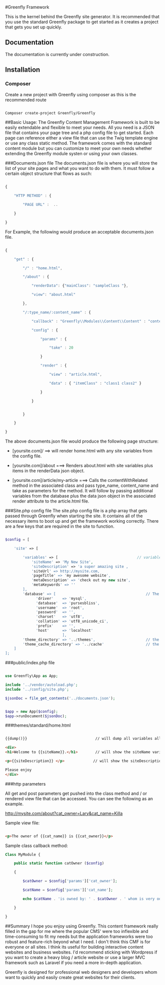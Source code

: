 #Greenfly Framework

This is the kernel behind the Greenfly site generator. It is recommended that you use the standard Greenfly package
to get started as it creates a project that gets you set up quickly.

## Documentation

The documentation is currently under construction.


## Installation

### Composer

Create a new project with Greenfly using composer as this is the recommended route

```bash

Composer create-project Greenfly/Greenfly

```



##Basic Usage:
The Greenfly Content Management Framework is built to be easily extendable and flexible to meet your needs. All you need
is a JSON file that contains your page tree and a php config file to get started. Each page can reference either a view
file that can use the Twig template engine or use any class static method. The framework comes with the standard content
module but you can customize to meet your own needs whether extending the Greenfly module systen or using your own classes.


###Documents.json file
The documents.json file is where you will store the list of your site pages and what you want to do with them. It must
follow a certain object structure that flows as such:

```js

{

    "HTTP METHOD" : {

        "PAGE URL" :  ..

    }

}

```


For Example, the following would produce an acceptable documents.json file.


```js

{

    "get" : {

        "/" : "home.html",

        "/about" : {

            "renderData": {"mainClass": "sampleClass "},

            "view": "about.html"

        },

        "/:type_name/:content_name" : {

            "callback" : "Greenfly\\Modules\\Content\\Content" : "contentWithRelated",

            "config" : {

                "params" : {

                    "take" : 20

                }

                "render" : {

                    "view" : "article.html",

                    "data" : { "itemClass" : "class1 class2" }

                }

            }


        }

    }

}

```


The above documents.json file would produce the following page structure:


- [yoursite.com]/                     ==>     will render home.html with any site variables from the config file.

- [yoursite.com]/about                ===>    Renders about.html with site variables plus items in the
                                            renderData json object.

- [yoursite.com]/article/my-article   ===>    Calls the contentWithRelated method in the associated class and pass
                                            type_name, content_name and take as parameters for the method. It will
                                            follow by passing additional variables from the database plus the data json
                                            object in the associated render attribute to the article.html file.


###Site.php config file
The site.php config file is a php array that gets passed through Greenfly when starting the site. It contains
all of the necessary items to boot up and get the framework working correctly. There are a few keys that are required in
the site to function.

```php

$config = [

    'site' => [

        'variables' => [                                    // variables that get passed to your html template files
            'siteName' => 'My New Site',
            'siteDescription' => 'a super amazing site ,
            'siteUrl' => http://mysite.com,
            'pageTitle' => 'my awesome website',
            'metaDescription' => 'check out my new site',
            'metaKeywords' => ''
        ],
        'database' => [                                         // The database information
              'driver'    => 'mysql',
              'database'  => 'pursesbliss',
              'username'  => 'root',
              'password'  => '',
              'charset'   => 'utf8',
              'collation' => 'utf8_unicode_ci',
              'prefix'    => '',
              'host'      => 'localhost'
                          ],
        'theme_directory' => '../themes',                       // the location where you will place your template files
        'theme_cache_directory' => '../cache'                   // the cache directory
    ]
];

```


###public/index.php file

```php

use Greenfly\App as App;

include '../vendor/autoload.php';
include '../config/site.php';

$jsonDoc = file_get_contents('../documents.json');


$app = new App($config);
$app->runDocument($jsonDoc);

```


###themes/standard/home.html

```html

{{dump()}}                               // will dump all variables allowed to be used in this file

<div>
<h1>Welcome to {{siteName}}.</h1>        // will show the siteName variable

<p>{{siteDescription}} </p>             // will show the siteDescription variable

Please enjoy
</div>

```


###http parameters

All get and post parameters get pushed into the class method and / or rendered view file that can be accessed. You can
see the following as an example.

http://mysite.com/about?cat_owner=Lary&cat_name=Killa

Sample view file:

```html

<p>The owner of {{cat_name}} is {{cat_owner}}</p>

```


Sample class callback method:

```php
Class MyModule {

    public static function catOwner ($config)

    {

        $catOwner = $config['params']['cat_owner'];

        $catName = $config['params']['cat_name'];

        echo $catName . 'is owned by: ' . $catOwner . ' whom is very odd.';

    }

}
```

##Summary
I hope you enjoy using Greenfly. This content framework really filled in the gap for me where the popular CMS' were too
inflexible and time-consuming to fit my needs but the application frameworks were too robust and feature-rich beyond
what I need. I don't think this CMF is for everyone or all sites. I think its useful for building interactive
content websites and business websites. I'd recommend sticking with Wordpress if you want to create a heavy blog / article
website or use a larger MVC framework such as Laravel if you need a more in-depth application.

Greenfly is designed for professional web designers and developers whom want to quickly and easily create great
websites for their clients.